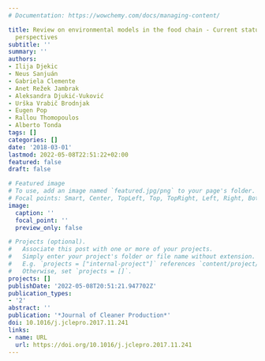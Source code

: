 ```yaml
---
# Documentation: https://wowchemy.com/docs/managing-content/

title: Review on environmental models in the food chain - Current status and future
  perspectives
subtitle: ''
summary: ''
authors:
- Ilija Djekic
- Neus Sanjuán
- Gabriela Clemente
- Anet Režek Jambrak
- Aleksandra Djukić-Vuković
- Urška Vrabič Brodnjak
- Eugen Pop
- Rallou Thomopoulos
- Alberto Tonda
tags: []
categories: []
date: '2018-03-01'
lastmod: 2022-05-08T22:51:22+02:00
featured: false
draft: false

# Featured image
# To use, add an image named `featured.jpg/png` to your page's folder.
# Focal points: Smart, Center, TopLeft, Top, TopRight, Left, Right, BottomLeft, Bottom, BottomRight.
image:
  caption: ''
  focal_point: ''
  preview_only: false

# Projects (optional).
#   Associate this post with one or more of your projects.
#   Simply enter your project's folder or file name without extension.
#   E.g. `projects = ["internal-project"]` references `content/project/deep-learning/index.md`.
#   Otherwise, set `projects = []`.
projects: []
publishDate: '2022-05-08T20:51:21.947702Z'
publication_types:
- '2'
abstract: ''
publication: '*Journal of Cleaner Production*'
doi: 10.1016/j.jclepro.2017.11.241
links:
- name: URL
  url: https://doi.org/10.1016/j.jclepro.2017.11.241
---
```

